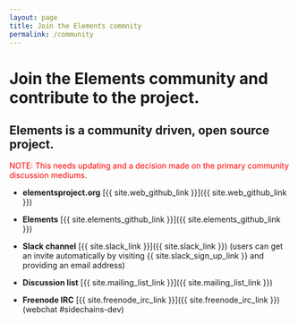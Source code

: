 ```yaml
---
layout: page
title: Join the Elements commnity
permalink: /community
---
```

# Join the Elements community and contribute to the project.

## Elements is a community driven, open source project.

<span style="color:red;">NOTE: This needs updating and a decision made on the primary community discussion mediums.</span>
    
* **elementsproject.org** [{{ site.web_github_link }}]({{ site.web_github_link }})

* **Elements** [{{ site.elements_github_link }}]({{ site.elements_github_link }})

* **Slack channel** [{{ site.slack_link }}]({{ site.slack_link }}) (users can get an invite automatically by visiting {{ site.slack_sign_up_link }} and providing an email address)

* **Discussion list** [{{ site.mailing_list_link }}]({{ site.mailing_list_link }})

* **Freenode IRC** [{{ site.freenode_irc_link }}]({{ site.freenode_irc_link }}) (webchat #sidechains-dev)
